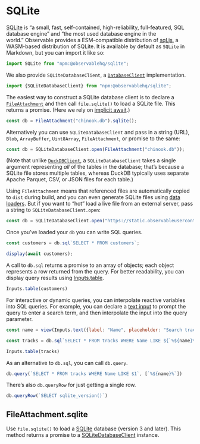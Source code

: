 # SQLite

[SQLite](https://sqlite.org/) is “a small, fast, self-contained, high-reliability, full-featured, SQL database engine” and “the most used database engine in the world.” Observable provides a ESM-compatible distribution of [sql.js](https://sql.js.org), a WASM-based distribution of SQLite. It is available by default as `SQLite` in Markdown, but you can import it like so:

```js echo
import SQLite from "npm:@observablehq/sqlite";
```

We also provide `SQLiteDatabaseClient`, a [`DatabaseClient`](https://observablehq.com/@observablehq/database-client-specification) implementation.

```js echo
import {SQLiteDatabaseClient} from "npm:@observablehq/sqlite";
```

The easiest way to construct a SQLite database client is to declare a [`FileAttachment`](../javascript/files) and then call `file.sqlite()` to load a SQLite file. This returns a promise. (Here we rely on [implicit await](../javascript/promises).)

```js echo
const db = FileAttachment("chinook.db").sqlite();
```

Alternatively you can use `SQLiteDatabaseClient` and pass in a string (URL), `Blob`, `ArrayBuffer`, `Uint8Array`, `FileAttachment`, or promise to the same:

```js run=false
const db = SQLiteDatabaseClient.open(FileAttachment("chinook.db"));
```

(Note that unlike [`DuckDBClient`](./duckdb), a `SQLiteDatabaseClient` takes a single argument representing _all_ of the tables in the database; that’s because a SQLite file stores multiple tables, whereas DuckDB typically uses separate Apache Parquet, CSV, or JSON files for each table.)

Using `FileAttachment` means that referenced files are automatically copied to `dist` during build, and you can even generate SQLite files using [data loaders](../loaders). But if you want to “hot” load a live file from an external server, pass a string to `SQLiteDatabaseClient.open`:

```js run=false
const db = SQLiteDatabaseClient.open("https://static.observableusercontent.com/files/b3711cfd9bdf50cbe4e74751164d28e907ce366cd4bf56a39a980a48fdc5f998c42a019716a8033e2b54defdd97e4a55ebe4f6464b4f0678ea0311532605a115");
```

Once you’ve loaded your `db` you can write SQL queries.

```js echo
const customers = db.sql`SELECT * FROM customers`;

display(await customers);
```

A call to `db.sql` returns a promise to an array of objects; each object represents a row returned from the query. For better readability, you can display query results using [Inputs.table](./inputs#table).

```js echo
Inputs.table(customers)
```

For interactive or dynamic queries, you can interpolate reactive variables into SQL queries. For example, you can declare a [text input](./inputs#text) to prompt the query to enter a search term, and then interpolate the input into the query parameter.

```js echo
const name = view(Inputs.text({label: "Name", placeholder: "Search track names"}));
```

```js echo
const tracks = db.sql`SELECT * FROM tracks WHERE Name LIKE ${`%${name}%`}`;
```

```js
Inputs.table(tracks)
```

As an alternative to `db.sql`, you can call `db.query`.

```js run=false
db.query(`SELECT * FROM tracks WHERE Name LIKE $1`, [`%${name}%`])
```

There’s also `db.queryRow` for just getting a single row.

```js echo
db.queryRow(`SELECT sqlite_version()`)
```

## FileAttachment.sqlite

Use `file.sqlite()` to load a [SQLite](https://www.sqlite.org/fileformat.html) database (version 3 and later). This method returns a promise to a [SQLiteDatabaseClient](../lib/sqlite) instance.
